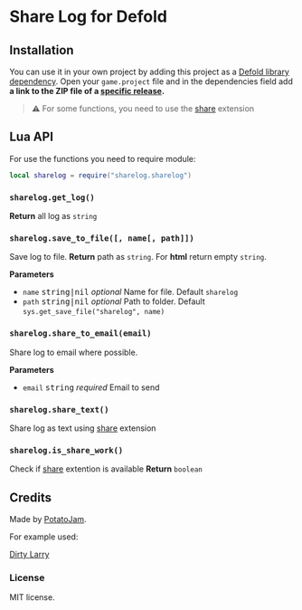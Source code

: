 # Share Log for Defold

## Installation

You can use it in your own project by adding this project as a [Defold library dependency](http://www.defold.com/manuals/libraries/). Open your `game.project` file and in the dependencies field add **a link to the ZIP file of a [specific release](https://github.com/potatojam/defold-share-log/tags).**

> &#x26a0;&#xfe0f; For some functions, you need to use the [share](https://github.com/britzl/defold-sharing) extension

## Lua API

For use the functions you need to require module:

```lua
local sharelog = require("sharelog.sharelog")
```

### `sharelog.get_log()`

**Return** all log as `string`

### `sharelog.save_to_file([, name[, path]])`

Save log to file. **Return** path as `string`. For **html** return empty `string`.

**Parameters**

- `name` <kbd>string|nil</kbd> _optional_ Name for file. Default `sharelog`
- `path` <kbd>string|nil</kbd> _optional_  Path to folder. Default `sys.get_save_file("sharelog", name)`

### `sharelog.share_to_email(email)`

Share log to email where possible.

**Parameters**

- `email` <kbd>string</kbd> _required_ Email to send
  
### `sharelog.share_text()`

Share log as text using [share](https://github.com/britzl/defold-sharing) extension

### `sharelog.is_share_work()`

Check if [share](https://github.com/britzl/defold-sharing) extention is available **Return** `boolean`

## Credits

Made by [PotatoJam](https://github.com/potatojam).

For example used:

[Dirty Larry](https://github.com/andsve/dirtylarry)

### License

MIT license.

